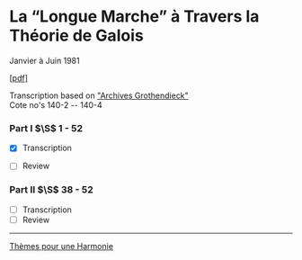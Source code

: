 # La “Longue Marche” à Travers la Théorie de Galois
Janvier à Juin 1981 

[[pdf]](https://agrothendieck.github.io/divers/galois.pdf)

Transcription based on ["Archives Grothendieck"](https://grothendieck.umontpellier.fr/archives-grothendieck/) <br>
Cote no's 140-2 -- 140-4

### Part I $\S$ 1 - 52

- [x] Transcription
- [ ] Review



### Part II $\S$ 38 - 52

- [ ] Transcription
- [ ] Review

---

[Thèmes pour une Harmonie](https://agrothendieck.github.io/)
